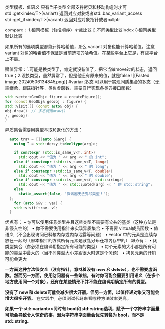 类型模板、值语义
只有当子类型全部支持拷贝和移动构造时才可
std::get<index/T>(variant)   返回对应对象或者std::bad_variant_access
std::get_if<index/T>(variant)  返回对应对象指针或者nullptr

compare：
1.相同模板（包括顺序）才能比较
2.不同类型比较index
3.相同类型默认比较

如果所有的选项类型都能计算哈希值，那么 variant 对象也能计算哈希值。注意 variant 对象的哈希值不保证是当前选项的哈希值。在某些平台上它是，有些平台上不是。

赋值异常：1.可能是换类型了，肯定就没有值了，把它当做move过的状态，返回true；2.没换类型，虽然异常了，但是他还有原来的值，就是false
![[Pasted image 20240506134845.png]]
#variant多态
可以用于实现同质集合的多态（无需继承、跟踪指针等，类似虚函数，需要自行实现各类的接口函数）
```cpp
std::vector<GeoObj> figure = createFigure();
for (const GeoObj& geoobj : figure) {
std::visit([] (const auto& obj) {
obj.draw(); // 多态调用draw()
}, geoobj);
}
```
异质集合需要用类型萃取和退化的方法：
```cpp
  auto trav = [](auto &&arg) {
    using T = std::decay_t<decltype(arg)>;

    if constexpr (std::is_same_v<T, int>)
      std::cout << "值为 " << arg << " 的 int";
    else if constexpr (std::is_same_v<T, long>)
      std::cout << "值为 " << arg << " 的 long";
    else if constexpr (std::is_same_v<T, double>)
      std::cout << "值为 " << arg << " 的 double";
    else if constexpr (std::is_same_v<T, std::string>)
      std::cout << "值为 " << std::quoted(arg) << " 的 std::string";
    else
      static_assert(false, "探访器无法穷尽类型！");
  };
    for (auto &&v : vec) {
    std::visit(trav, v);
  }
```
优点有：
• 你可以使用任意类型并且这些类型不需要有公共的基类（这种方法是非侵入性的）
• 你不需要使用指针来实现异质集合
• 不需要 virtual成员函数
• 值语义（不会出现访问已释放内存或内存泄露等问题）
• vector 中的元素是连续存放在一起的（原本指针的方式所有元素是散乱分布在堆内存中的）
缺点有：
• 闭类型集合（你必须在编译期指定所有可能的类型）
• 每个元素的大小都是所有可能的类型中最大的（当不同类型大小差距很大时这是个问题）
• 拷贝元素的开销可能会更大

**一方面这种方法很安全（没有指针，意味着没有 new 和 delete），也不需要虚函数。然而另一方面，使用访问器有一些笨拙，有时你可能会需要引用语义（在多个地方使用同一个对象），还有在某些情形下并不能在编译期确定所有的类型。**

**没有了 new 和 delete可能会减少很大开销。但另一方面，以值传递对象又可能会增大很多开销。**
在实践中，必须测试代码来看哪种方法效率更高。

**如果一个 std::variant<>同时有 bool和 std::string选项，赋予一个字符串字面量可能会导致令人惊奇的事，因为字符串字面量会优先转换为 bool，而不是 std::string。**